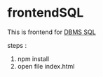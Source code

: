 # frontendSQL
This is frontend for [DBMS SQL](https://github.com/karan0299/DBMS_sqlEngine)

steps :
1. npm install
2. open file index.html
